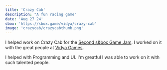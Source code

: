 ```yaml
---
title: 'Crazy Cab'
description: "A fun racing game"
date: 'Aug 27 24'
sbox: 'https://sbox.game/vidya/crazy-cab'
image: 'crazycab/crazycabthumb.png'
---
```


I helped work on Crazy Cab for the [Second s&box Game Jam](https://sbox.game/c/gamejam2). I worked on it with the great people at [Vidya Games](https://sbox.game/vidya).

I helped with Programming and UI. I'm greatful I was able to work on it with such talented people.